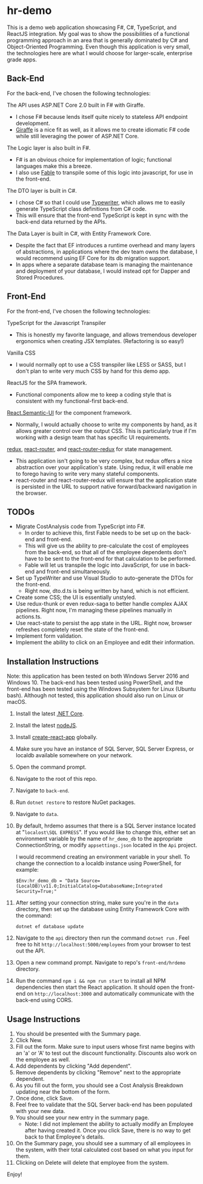 # hr-demo
This is a demo web application showcasing F#, C#, TypeScript, and ReactJS integration.  My goal was to show the possibilities of a functional programming approach in an area that is generally dominated by C# and Object-Oriented Programming.  Even though this application is very small, the technologies here are what I would choose for larger-scale, enterprise grade apps.

## Back-End 
For the back-end, I've chosen the following technologies:

The API uses ASP.NET Core 2.0 built in F# with Giraffe.
- I chose F# because lends itself quite nicely to stateless API endpoint development.
- [Giraffe](https://github.com/dustinmoris/Giraffe) is a nice fit as well, as it allows me to create idiomatic F# code while still leveraging the power of ASP.NET Core.

The Logic layer is also built in F#.
- F# is an obvious choice for implementation of logic; functional languages make this a breeze.
- I also use [Fable](http://fable.io/) to transpile some of this logic into javascript, for use in the front-end.

The DTO layer is built in C#.
- I chose C# so that I could use [Typewriter](https://frhagn.github.io/Typewriter/), which allows me to easily generate TypeScript class definitions from C# code.
- This will ensure that the front-end TypeScript is kept in sync with the back-end data returned by the APIs.

The Data Layer is built in C#, with Entity Framework Core.
- Despite the fact that EF introduces a runtime overhead and many layers of abstractions, in applications where the dev team owns the database, I would recommend using EF Core for its db migration support.
- In apps where a separate database team is managing the maintenance and deployment of your database, I would instead opt for Dapper and Stored Procedures.

## Front-End

For the front-end, I've chosen the following technologies:
    
TypeScript for the Javascript Transpiler
- This is honestly my favorite language, and allows tremendous developer ergonomics when creating JSX templates.  (Refactoring is so easy!)

Vanilla CSS
- I would normally opt to use a CSS transpiler like LESS or SASS, but I don't plan to write very much CSS by hand for this demo app.

ReactJS for the SPA framework.
- Functional components allow me to keep a coding style that is consistent with my functional-first back-end.

[React.Semantic-UI](https://react.semantic-ui.com/introduction) for the component framework.
- Normally, I would actually choose to write my components by hand, as it allows greater control over the output CSS.  This is particularly true if I'm working with a design team that has specific UI requirements.

[redux](https://github.com/reactjs/react-redux), [react-router](https://github.com/ReactTraining/react-router), and [react-router-redux](https://github.com/ReactTraining/react-router/tree/master/packages/react-router-redux) for state management.
- This application isn't going to be very complex, but redux offers a nice abstraction over your application's state.  Using redux, it will enable me to forego having to write very many stateful components.
- react-router and react-router-redux will ensure that the application state is persisted in the URL to support native forward/backward navigation in the browser.

## TODOs
- Migrate CostAnalysis code from TypeScript into F#.
    - In order to achieve this, first Fable needs to be set up on the back-end and front-end.
    - This will give us the ability to pre-calculate the cost of employees from the back-end, so that all of the employee dependents don't have to be sent to the front-end for that calculation to be performed.
    - Fable will let us transpile the logic into JavaScript, for use in back-end and front-end simultaneously.
- Set up TypeWriter and use Visual Studio to auto-generate the DTOs for the front-end.  
    - Right now, dto.d.ts is being written by hand, which is not efficient.
- Create some CSS; the UI is essentially unstyled.
- Use redux-thunk or even redux-saga to better handle complex AJAX pipelines.  Right now, I'm managing these pipelines manually in actions.ts.
- Use react-state to persist the app state in the URL.  Right now, browser refreshes completely reset the state of the front-end.
- Implement form validation.
- Implement the ability to click on an Employee and edit their information.

## Installation Instructions
Note: this application has been tested on both Windows Server 2016 and Windows 10.  The back-end has been tested using PowerShell, and the front-end has been tested using the Windows Subsystem for Linux (Ubuntu bash).  Although not tested, this application should also run on Linux or macOS.

1. Install the latest [.NET Core](https://www.microsoft.com/net/learn/get-started).
1. Install the latest [nodeJS](https://nodejs.org).
1. Install [create-react-app](https://github.com/facebookincubator/create-react-app) globally.
1. Make sure you have an instance of SQL Server, SQL Server Express, or localdb available somewhere on your network.
1. Open the command prompt.
1. Navigate to the root of this repo.
1. Navigate to `back-end`.
1. Run `dotnet restore` to restore NuGet packages.
1. Navigate to `data`.
1. By default, hrdemo assumes that there is a SQL Server instance located at "`localost\SQL EXPRESS`".  If you would like to change this, either set an environment variable by the name of `hr_demo_db` to the appropriate ConnectionString, or modify `appsettings.json` located in the `Api` project.

    I would recommend creating an environment variable in your shell.  To change the connection to a localdb instance using PowerShell, for example:
    ```
    $Env:hr_demo_db = "Data Source=(LocalDB)\v11.0;InitialCatalog=DatabaseName;Integrated Security=True;"
    ```
1. After setting your connection string, make sure you're in the `data` directory, then set up the database using Entity Framework Core with the command: 
    ```
    dotnet ef database update
    ``` 
1. Navigate to the `api` directory then run the command `dotnet run` .  Feel free to hit `http://localhost:5000/employees` from your browser to test out the API.
1. Open a new command prompt.  Navigate to repo's `front-end/hrdemo` directory.
1. Run the command `npm i && npm run start` to install all NPM dependencies then start the React application.  It should open the front-end on `http://localhost:3000` and automatically communicate with the back-end using CORS.

## Usage Instructions
1. You should be presented with the Summary page.
1. Click New.
1. Fill out the form.  Make sure to input users whose first name begins with an 'a' or 'A' to test out the discount functionality.  Discounts also work on the employee as well.
1. Add dependents by clicking "Add dependent".
1. Remove dependents by clicking "Remove" next to the appropriate dependent.
1. As you fill out the form, you should see a Cost Analysis Breakdown updating near the bottom of the form.
1. Once done, click Save.
1. Feel free to validate that the SQL Server back-end has been populated with your new data.
1. You should see your new entry in the summary page.
    * Note: I did not implement the ability to actually modify an Employee after having created it.  Once you click Save, there is no way to get back to that Employee's details.
1. On the Summary page, you should see a summary of all employees in the system, with their total calculated cost based on what you input for them.
1. Clicking on Delete will delete that employee from the system.

Enjoy!